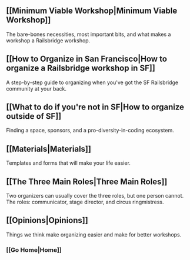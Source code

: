 ## [[Minimum Viable Workshop|Minimum Viable Workshop]]
The bare-bones necessities, most important bits, and what makes a workshop a Railsbridge workshop.
## [[How to Organize in San Francisco|How to organize a Railsbridge workshop in SF]]
A step-by-step guide to organizing when you've got the SF Railsbridge community at your back.
## [[What to do if you're not in SF|How to organize outside of SF]] 
Finding a space, sponsors, and a pro-diversity-in-coding ecosystem.
## [[Materials|Materials]]
Templates and forms that will make your life easier.
## [[The Three Main Roles|Three Main Roles]]
Two organizers can usually cover the three roles, but one person cannot. The roles: communicator, stage director, and circus ringmistress.
## [[Opinions|Opinions]]
Things we think make organizing easier and make for better workshops. 
### [[Go Home|Home]]